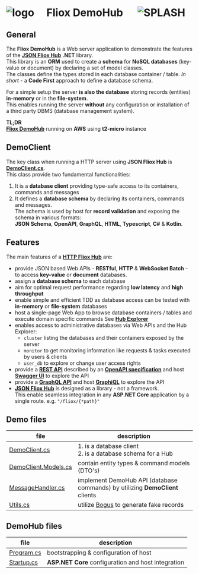 

# ![logo](../docs/images/Json-Fliox.svg)     **Fliox DemoHub**      ![SPLASH](../docs/images/paint-splatter.svg)



## General

The **Fliox DemoHub** is a Web server application to demonstrate the features of the
[**JSON Fliox Hub**](https://github.com/friflo/Friflo.Json.Fliox#fliox-hub) **.NET** library.  
This library is an **ORM** used to create a **schema** for **NoSQL databases** (key-value or document) by
declaring a set of model classes.  
The classes define the types stored in each database container / table.
*In short* - a **Code First** approach to define a database schema.

For a simple setup the server **is also the database** storing records (entities) **in-memory** or in the **file-system**.  
This enables running the server **without** any configuration or installation of a third party DBMS (database management system).


**TL;DR**  
[**Fliox DemoHub**](http://ec2-174-129-178-18.compute-1.amazonaws.com/) running on **AWS** using **t2-micro** instance


## DemoClient

The key class when running a HTTP server using **JSON Fliox Hub** is [**DemoClient.cs**](DemoClient.cs).  
This class provide two fundamental functionalities:
1. It is a **database client** providing type-safe access to its containers, commands and messages
2. It defines a **database schema** by declaring its containers, commands and messages.  
  The schema is used by host for **record validation** and exposing the schema in various formats:  
  **JSON Schema**, **OpenAPI**, **GraphQL**, **HTML**, **Typescript**, **C#** & **Kotlin**.


## Features
The main features of a [**HTTP Fliox Hub**](https://github.com/friflo/Friflo.Json.Fliox#host) are:
- provide JSON based Web APIs - **RESTful**, **HTTP** & **WebSocket Batch** - to access **key-value** or **document** databases.
- assign a **database schema** to each database
- aim for optimal request performance regarding **low latency** and **high throughput**
- enable simple and efficient TDD as database access can be tested with **in-memory** or **file-system** databases
- host a single-page Web App to browse database containers / tables and execute domain specific commands
  See [**Hub Explorer**](https://github.com/friflo/Friflo.Json.Fliox#explorer)
- enables access to administrative databases via Web APIs and the Hub Explorer:
  - `cluster` listing the databases and their containers exposed by the server
  - `monitor` to get monitoring information like requests & tasks executed by users & clients
  - `user_db` to explore or change user access rights
- provide a [**REST API**](https://en.wikipedia.org/wiki/Representational_state_transfer) described by an
  [**OpenAPI specification**](https://spec.openapis.org/oas/v3.0.0) and host [**Swagger UI**](https://swagger.io/tools/swagger-ui/)
  to explore the API
- provide a [**GraphQL API**](https://graphql.org/) and
  host [**GraphiQL**](https://github.com/graphql/graphiql) to explore the API
- [**JSON Fliox Hub**](https://github.com/friflo/Friflo.Json.Fliox#fliox-hub) is designed as a library - not a framework.  
  This enable seamless integration in any **ASP.NET Core** application by a single route. e.g. `"/fliox/{*path}"`
  

## Demo files

| file                                         | description                                                                   |
|----------------------------------------------|-------------------------------------------------------------------------------|
| [DemoClient.cs](DemoClient.cs)               | 1. is a database client <br/> 2. is a database schema for a Hub               |
| [DemoClient.Models.cs](DemoClient.Models.cs) | contain entity types & command models (DTO's)                                 |
| [MessageHandler.cs](MessageHandler.cs)       | implement DemoHub API (database commands) by utilizing **DemoClient** clients |
| [Utils.cs](Utils.cs)                         | utilize [Bogus](https://github.com/bchavez/Bogus) to generate fake records    |


## DemoHub files

| file                                       | description                                                                  |
|--------------------------------------------|------------------------------------------------------------------------------|
| [Program.cs](../DemoHub/Program.cs)        | bootstrapping & configuration of host                                        |
| [Startup.cs](../DemoHub/Startup.cs)        | **ASP.NET Core** configuration and host integration                          |